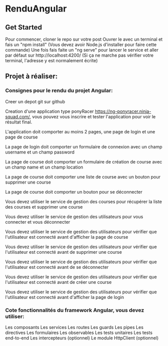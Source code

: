 # RenduAngular

## Get Started
Pour commencer, cloner le repo sur votre post
Ouvrer le avec un terminal et fais un "npm install" (Vous devez avoir Node.js d'installer pour faire cette commande)
Une fois fais faite un "ng serve" pour lancer le service et aller par défaut sur http://localhost:4200/ (Si ça ne marche pas vérifier votre terminal, l'adresse y est normalement écrite)

## Projet à réaliser:
### Consignes pour le rendu du projet Angular:

Creer un depot git sur github

Creation d'une application type ponyRacer https://ng-ponyracer.ninja-squad.com/, vous pouvez vous inscrire et tester l'application pour voir le résultat final.

L'application doit comporter au moins 2 pages, une page de login et une page de course

La page de login doit comporter un formulaire de connexion avec un champ username et un champ password

La page de course doit comporter un formulaire de création de course avec un champ name et un champ location

La page de course doit comporter une liste de course avec un bouton pour supprimer une course

La page de course doit comporter un bouton pour se déconnecter

Vous devez utiliser le service de gestion des courses pour récupérer la liste des courses et supprimer une course

Vous devez utiliser le service de gestion des utilisateurs pour vous connecter et vous déconnecter

Vous devez utiliser le service de gestion des utilisateurs pour vérifier que l'utilisateur est connecté avant d'afficher la page de course

Vous devez utiliser le service de gestion des utilisateurs pour vérifier que l'utilisateur est connecté avant de supprimer une course

Vous devez utiliser le service de gestion des utilisateurs pour vérifier que l'utilisateur est connecté avant de se déconnecter

Vous devez utiliser le service de gestion des utilisateurs pour vérifier que l'utilisateur est connecté avant de créer une course

Vous devez utiliser le service de gestion des utilisateurs pour vérifier que l'utilisateur est connecté avant d'afficher la page de login

### Cote fonctionnalités du framework Angular, vous devez utiliser:

Les composants
Les services
Les routes
Les guards
Les pipes
Les directives
Les formulaires
Les observables
Les tests unitaires
Les tests end-to-end
Les intercepteurs (optionnel)
Le module HttpClient (optionnel)